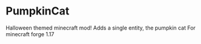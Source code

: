 # PumpkinCat
Halloween themed minecraft mod! Adds a single entity, the pumpkin cat
For minecraft forge 1.17

